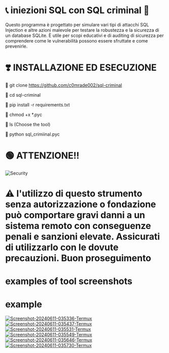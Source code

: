 # 📞 iniezioni SQL con SQL criminal 🥷
Questo programma è progettato per simulare vari tipi di attacchi SQL Injection e altre azioni malevole per testare la robustezza e la sicurezza di un database SQLite. È utile per scopi educativi e di auditing di sicurezza per comprendere come le vulnerabilità possono essere sfruttate e come prevenirle.

# ❣️ INSTALLAZIONE ED ESECUZIONE 
🐧 git clone https://github.com/c0mrade002/sql-criminal

🐧 cd sql-criminal

🐧 pip install -r requirements.txt

🐧 chmod +x *.pyc

🐧 ls (Choose the tool)

🐧 python sql_crimiinal.pyc

# 🟢 ATTENZIONE!! 
![Security](https://www.keepersecurity.com/blog/wp-content/uploads/2023/03/blog@2x-12-1024x349.jpg)
# ⚠️ l'utilizzo di questo strumento senza autorizzazione o fondazione può comportare gravi danni a un sistema remoto con conseguenze penali e sanzioni elevate. Assicurati di utilizzarlo con le dovute precauzioni. Buon proseguimento 

# examples of tool screenshots 
# example 


<a href="https://ibb.co/ryXDh7g"><img src="https://i.ibb.co/cTs49gP/Screenshot-20240611-035336-Termux.jpg" alt="Screenshot-20240611-035336-Termux" border="0"></a>
<a href="https://ibb.co/4gV9BTD"><img src="https://i.ibb.co/Pz63Bhb/Screenshot-20240611-035437-Termux.jpg" alt="Screenshot-20240611-035437-Termux" border="0"></a>
<a href="https://ibb.co/X3KtpGB"><img src="https://i.ibb.co/8df92Q3/Screenshot-20240611-035531-Termux.jpg" alt="Screenshot-20240611-035531-Termux" border="0"></a>
<a href="https://ibb.co/94KHKdy"><img src="https://i.ibb.co/R6rTrJQ/Screenshot-20240611-035549-Termux.jpg" alt="Screenshot-20240611-035549-Termux" border="0"></a>
<a href="https://ibb.co/hmGWHst"><img src="https://i.ibb.co/qrHs9BP/Screenshot-20240611-035646-Termux.jpg" alt="Screenshot-20240611-035646-Termux" border="0"></a>
<a href="https://ibb.co/ft1wynj"><img src="https://i.ibb.co/5vMHSnb/Screenshot-20240611-035730-Termux.jpg" alt="Screenshot-20240611-035730-Termux" border="0"></a>


